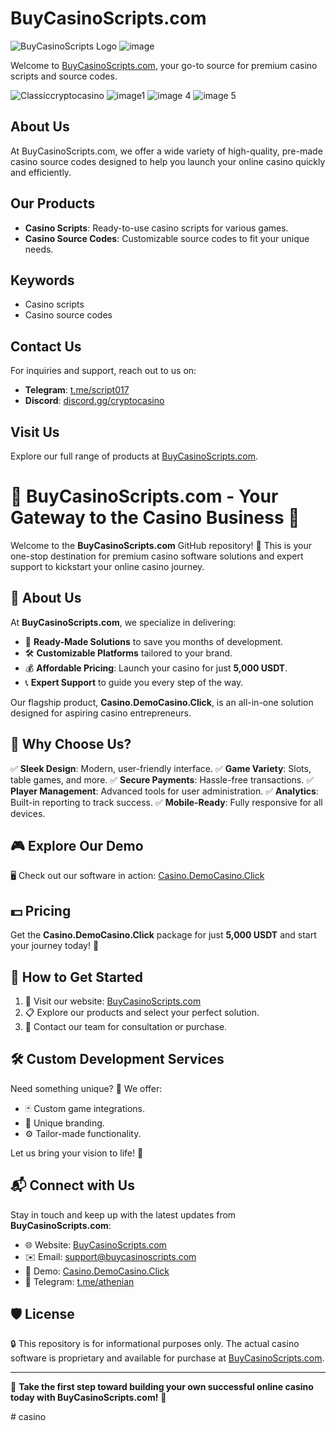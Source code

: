 # BuyCasinoScripts.com

![BuyCasinoScripts Logo](https://buycasinoscripts.com/wp-content/uploads/2024/03/Frame-588-1024x127.png)
![image](https://github.com/user-attachments/assets/dbde1ae3-59fa-4b8e-bc27-c9bfd61f49e8)


Welcome to [BuyCasinoScripts.com](https://buycasinoscripts.com), your go-to source for premium casino scripts and source codes.

![Classiccryptocasino](https://github.com/swaga/Online-casino-script/assets/17531445/a90de531-6290-43a5-ba3b-a5fe6157d4d2)
![image1](https://github.com/swaga/Online-casino-script/assets/17531445/468388c0-a8a1-4800-9198-a8c7a3c3b4ed)
![image 4](https://github.com/swaga/Online-casino-script/assets/17531445/df002eb9-30c2-4155-a975-aec245095d87)
![image 5](https://github.com/swaga/Online-casino-script/assets/17531445/f05f11ff-d975-43f6-839a-f96ae99a3801)


## About Us

At BuyCasinoScripts.com, we offer a wide variety of high-quality, pre-made casino source codes designed to help you launch your online casino quickly and efficiently.

## Our Products

- **Casino Scripts**: Ready-to-use casino scripts for various games.
- **Casino Source Codes**: Customizable source codes to fit your unique needs.

## Keywords

- Casino scripts
- Casino source codes

## Contact Us

For inquiries and support, reach out to us on:

- **Telegram**: [t.me/script017](https://t.me/script017)
- **Discord**: [discord.gg/cryptocasino](https://discord.gg/cryptocasino)

## Visit Us

Explore our full range of products at [BuyCasinoScripts.com](https://buycasinoscripts.com).

# 🎰 BuyCasinoScripts.com - Your Gateway to the Casino Business 🎲

Welcome to the **BuyCasinoScripts.com** GitHub repository! 🚀 This is your one-stop destination for premium casino software solutions and expert support to kickstart your online casino journey. 

## 🏢 About Us

At **BuyCasinoScripts.com**, we specialize in delivering:
- 🎯 **Ready-Made Solutions** to save you months of development.
- 🛠️ **Customizable Platforms** tailored to your brand.
- 💰 **Affordable Pricing**: Launch your casino for just **5,000 USDT**.
- 📞 **Expert Support** to guide you every step of the way.

Our flagship product, **Casino.DemoCasino.Click**, is an all-in-one solution designed for aspiring casino entrepreneurs. 

## 🌟 Why Choose Us?

✅ **Sleek Design**: Modern, user-friendly interface.
✅ **Game Variety**: Slots, table games, and more.
✅ **Secure Payments**: Hassle-free transactions.
✅ **Player Management**: Advanced tools for user administration.
✅ **Analytics**: Built-in reporting to track success.
✅ **Mobile-Ready**: Fully responsive for all devices.

## 🎮 Explore Our Demo

🖥️ Check out our software in action: [Casino.DemoCasino.Click](https://casino.democasino.click)

## 💵 Pricing

Get the **Casino.DemoCasino.Click** package for just **5,000 USDT** and start your journey today! 🌟

## 🚀 How to Get Started

1. 🔗 Visit our website: [BuyCasinoScripts.com](https://buycasinoscripts.com)
2. 📋 Explore our products and select your perfect solution.
3. 💬 Contact our team for consultation or purchase.

## 🛠️ Custom Development Services

Need something unique? 🤔 We offer:
- 🃏 Custom game integrations.
- 🎨 Unique branding.
- ⚙️ Tailor-made functionality.

Let us bring your vision to life! 🌟

## 📬 Connect with Us

Stay in touch and keep up with the latest updates from **BuyCasinoScripts.com**:

- 🌐 Website: [BuyCasinoScripts.com](https://buycasinoscripts.com)
- ✉️ Email: [support@buycasinoscripts.com](mailto:support@buycasinoscripts.com)
- 🎰 Demo: [Casino.DemoCasino.Click](https://casino.democasino.click)
- 💬 Telegram: [t.me/athenian](https://t.me/athenian)

## 🛡️ License

🔒 This repository is for informational purposes only. The actual casino software is proprietary and available for purchase at [BuyCasinoScripts.com](https://buycasinoscripts.com).

---

🎯 **Take the first step toward building your own successful online casino today with BuyCasinoScripts.com!** 🎉

#   c a s i n o  
 